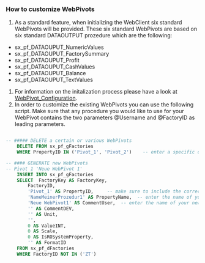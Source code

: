 
### How to customize WebPivots

1. As a standard feature, when initializing the WebClient six standard WebPivots will be provided. These six standard WebPivots are based on six standard DATAOUTPUT prozedure which are the following:
- sx_pf_DATAOUPUT_NumericValues
- sx_pf_DATAOUPUT_FactorySummary
- sx_pf_DATAOUPUT_Profit
- sx_pf_DATAOUPUT_CashValues
- sx_pf_DATAOUPUT_Balance
- sx_pf_DATAOUPUT_TextValues
1. For information on the initalization process please have a look at [WebPivot_Configuration](https://github.com/saxess-software/SQL-Best-Practice/edit/master/3c.%20DataFactory%20Installation%20and%20Update/Webclient/WebPivot_Configuration.md).
1. In order to customize the existing WebPivots you can use the following script. Make sure that any procedure you would like to use for your WebPivot contains the two parameters @Username and @FactoryID as leading parameters.

````SQL

-- ##### DELETE a certain or various WebPivots
	DELETE FROM sx_pf_gFactories
	WHERE PropertyID IN ('Pivot_1', 'Pivot_2')    -- enter a specific or various PropertyIDs

-- #### GENERATE new WebPivots
-- Pivot 1 'Neue WebPivot 1'
	INSERT INTO sx_pf_gFactories
	SELECT	FactoryKey AS FactoryKey,
		FactoryID,
		'Pivot_1' AS PropertyID,     -- make sure to include the correct PropertyID of your WebPivot
		'NameMeinerProzedur1' AS PropertyName,  -- enter the name of your procedure
		'Neue WebPivot1' AS CommentUser,  -- enter the name of your new WebPivot
		'' AS CommentDEV,
		'' AS Unit,
		'',
		0 AS ValueINT,
		0 AS Scale,
		0 AS IsROSystemProperty,
		'' AS FormatID
	FROM sx_pf_dFactories
	WHERE FactoryID NOT IN ('ZT')

````
